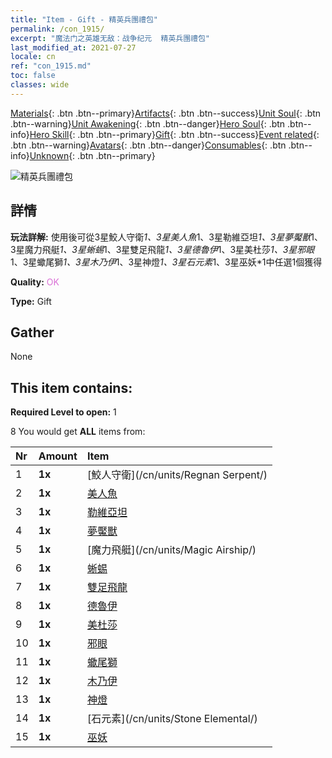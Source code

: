 ```yaml
---
title: "Item - Gift - 精英兵團禮包"
permalink: /con_1915/
excerpt: "魔法门之英雄无敌：战争纪元  精英兵團禮包"
last_modified_at: 2021-07-27
locale: cn
ref: "con_1915.md"
toc: false
classes: wide
---
```

 [Materials](/ItemsCN/){: .btn .btn--primary}[Artifacts](/ItemsCN/Artifacts/){: .btn .btn--success}[Unit Soul](/ItemsCN/UnitSoul/){: .btn .btn--warning}[Unit Awakening](/ItemsCN/UnitAwakening/){: .btn .btn--danger}[Hero Soul](/ItemsCN/HeroSoul/){: .btn .btn--info}[Hero Skill](/ItemsCN/HeroSkill/){: .btn .btn--primary}[Gift](/ItemsCN/Gift/){: .btn .btn--success}[Event related](/ItemsCN/Events/){: .btn .btn--warning}[Avatars](/ItemsCN/Avatars/){: .btn .btn--danger}[Consumables](/ItemsCN/Consumables/){: .btn .btn--info}[Unknown](/ItemsCN/Unknown/){: .btn .btn--primary}

 ![精英兵團禮包](/images/t/i_907054.png)

## 詳情
 **玩法詳解:** 使用後可從3星鮫人守衛*1、3星美人魚*1、3星勒維亞坦*1、3星夢魘獸*1、3星魔力飛艇*1、3星蜥蜴*1、3星雙足飛龍*1、3星德魯伊*1、3星美杜莎*1、3星邪眼*1、3星蠍尾獅*1、3星木乃伊*1、3星神燈*1、3星石元素*1、3星巫妖*1中任選1個獲得

 **Quality:** <span style="color: #DA70D6">OK</span>

 **Type:** Gift

## Gather

  None

## This item contains:

 **Required Level to open:** 1

 8 You would get **ALL** items  from:

  | Nr | Amount |     Item    |
  |:---|:-------|:------------|
  | 1 |  **1x** | [鮫人守衛](/cn/units/Regnan Serpent/) |  | 
  | 2 |  **1x** | [美人魚](/cn/units/Mermaid/) |  | 
  | 3 |  **1x** | [勒維亞坦](/cn/units/Revyaratan/) |  | 
  | 4 |  **1x** | [夢魘獸](/cn/units/Nightmare/) |  | 
  | 5 |  **1x** | [魔力飛艇](/cn/units/Magic Airship/) |  | 
  | 6 |  **1x** | [蜥蜴](/cn/units/Basilisk/) |  | 
  | 7 |  **1x** | [雙足飛龍](/cn/units/Wyvern/) |  | 
  | 8 |  **1x** | [德魯伊](/cn/units/Druid/) |  | 
  | 9 |  **1x** | [美杜莎](/cn/units/Medusa/) |  | 
  | 10 |  **1x** | [邪眼](/cn/units/Beholder/) |  | 
  | 11 |  **1x** | [蠍尾獅](/cn/units/Manticore/) |  | 
  | 12 |  **1x** | [木乃伊](/cn/units/Mummy/) |  | 
  | 13 |  **1x** | [神燈](/cn/units/Genie/) |  | 
  | 14 |  **1x** | [石元素](/cn/units/Stone Elemental/) |  | 
  | 15 |  **1x** | [巫妖](/cn/units/Lich/) |  | 
